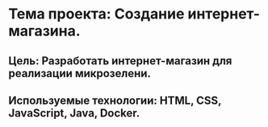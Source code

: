 # Тема проекта: Создание интернет-магазина.  
## Цель: Разработать интернет-магазин для реализации микрозелени.  
## Используемые технологии: HTML, CSS, JavaScript, Java, Docker.
